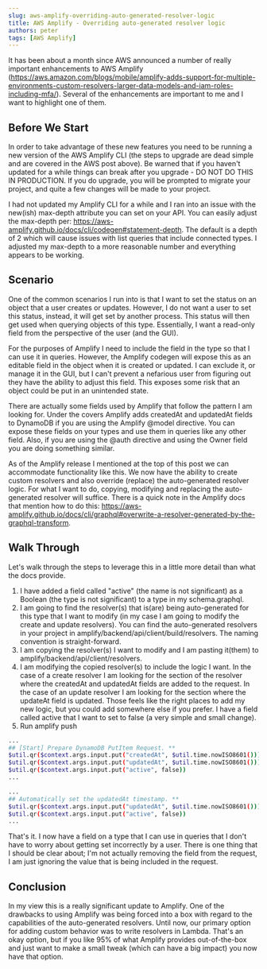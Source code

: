 ```yaml
---
slug: aws-amplify-overriding-auto-generated-resolver-logic
title: AWS Amplify - Overriding auto-generated resolver logic
authors: peter
tags: [AWS Amplify]
---
```


It has been about a month since AWS announced a number of really important enhancements to AWS Amplify (<https://aws.amazon.com/blogs/mobile/amplify-adds-support-for-multiple-environments-custom-resolvers-larger-data-models-and-iam-roles-including-mfa/>). Several of the enhancements are important to me and I want to highlight one of them.

<!--truncate-->

## Before We Start

In order to take advantage of these new features you need to be running a new version of the AWS Amplify CLI (the steps to upgrade are dead simple and are covered in the AWS post above). Be warned that if you haven't updated for a while things can break after you upgrade - DO NOT DO THIS IN PRODUCTION. If you do upgrade, you will be prompted to migrate your project, and quite a few changes will be made to your project.

I had not updated my Amplify CLI for a while and I ran into an issue with the new(ish) max-depth attribute you can set on your API. You can easily adjust the max-depth per: <https://aws-amplify.github.io/docs/cli/codegen#statement-depth>. The default is a depth of 2 which will cause issues with list queries that include connected types. I adjusted my max-depth to a more reasonable number and everything appears to be working.

## Scenario

One of the common scenarios I run into is that I want to set the status on an object that a user creates or updates. However, I do not want a user to set this status, instead, it will get set by another process. This status will then get used when querying objects of this type. Essentially, I want a read-only field from the perspective of the user (and the GUI).

For the purposes of Amplify I need to include the field in the type so that I can use it in queries. However, the Amplify codegen will expose this as an editable field in the object when it is created or updated. I can exclude it, or manage it in the GUI, but I can't prevent a nefarious user from figuring out they have the ability to adjust this field. This exposes some risk that an object could be put in an unintended state.

There are actually some fields used by Amplify that follow the pattern I am looking for. Under the covers Amplify adds createdAt and updatedAt fields to DynamoDB if you are using the Amplify @model directive. You can expose these fields on your types and use them in queries like any other field. Also, if you are using the @auth directive and using the Owner field you are doing something similar.

As of the Amplify release I mentioned at the top of this post we can accommodate functionality like this. We now have the ability to create custom resolvers and also override (replace) the auto-generated resolver logic. For what I want to do, copying, modifying and replacing the auto-generated resolver will suffice. There is a quick note in the Amplify docs that mention how to do this: <https://aws-amplify.github.io/docs/cli/graphql#overwrite-a-resolver-generated-by-the-graphql-transform>.

## Walk Through

Let's walk through the steps to leverage this in a little more detail than what the docs provide.

1. I have added a field called "active" (the name is not significant) as a Boolean (the type is not significant) to a type in my schema.graphql.
2. I am going to find the resolver(s) that is(are) being auto-generated for this type that I want to modify (in my case I am going to modify the create and update resolvers). You can find the auto-generated resolvers in your project in amplify/backend/api/client/build/resolvers. The naming convention is straight-forward.
3. I am copying the resolver(s) I want to modify and I am pasting it(them) to amplify/backend/api/client/resolvers.
4. I am modifying the copied resolver(s) to include the logic I want. In the case of a create resolver I am looking for the section of the resolver where the createdAt and updatedAt fields are added to the request. In the case of an update resolver I am looking for the section where the updateAt field is updated. Those feels like the right places to add my new logic, but you could add somewhere else if you prefer. I have a field called active that I want to set to false (a very simple and small change).
5. Run amplify push

```bash title="create resolver example"
...
## [Start] Prepare DynamoDB PutItem Request. **
$util.qr($context.args.input.put("createdAt", $util.time.nowISO8601()))
$util.qr($context.args.input.put("updatedAt", $util.time.nowISO8601()))
$util.qr($context.args.input.put("active", false))
...
```

```bash title="update resolver example"
...
## Automatically set the updatedAt timestamp. **
$util.qr($context.args.input.put("updatedAt", $util.time.nowISO8601()))
$util.qr($context.args.input.put("active", false))
...
```

That's it. I now have a field on a type that I can use in queries that I don't have to worry about getting set incorrectly by a user. There is one thing that I should be clear about; I'm not actually removing the field from the request, I am just ignoring the value that is being included in the request.

## Conclusion

In my view this is a really significant update to Amplify. One of the drawbacks to using Amplify was being forced into a box with regard to the capabilities of the auto-generated resolvers. Until now, our primary option for adding custom behavior was to write resolvers in Lambda. That's an okay option, but if you like 95% of what Amplify provides out-of-the-box and just want to make a small tweak (which can have a big impact) you now have that option.
